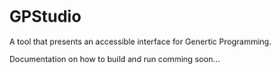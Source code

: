# GPStudio
A tool that presents an accessible interface for Genertic Programming.

Documentation on how to build and run comming soon...